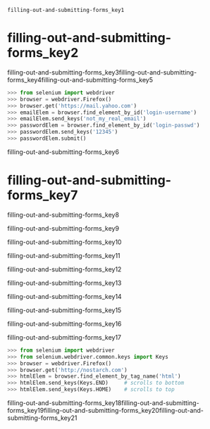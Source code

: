 ```ngMeta
filling-out-and-submitting-forms_key1
```
# filling-out-and-submitting-forms_key2
filling-out-and-submitting-forms_key3filling-out-and-submitting-forms_key4filling-out-and-submitting-forms_key5

```python
>>> from selenium import webdriver
>>> browser = webdriver.Firefox()
>>> browser.get('https://mail.yahoo.com')
>>> emailElem = browser.find_element_by_id('login-username')
>>> emailElem.send_keys('not_my_real_email')
>>> passwordElem = browser.find_element_by_id('login-passwd')
>>> passwordElem.send_keys('12345')
>>> passwordElem.submit()
```
filling-out-and-submitting-forms_key6

# filling-out-and-submitting-forms_key7
filling-out-and-submitting-forms_key8

filling-out-and-submitting-forms_key9

filling-out-and-submitting-forms_key10

filling-out-and-submitting-forms_key11

filling-out-and-submitting-forms_key12

filling-out-and-submitting-forms_key13

filling-out-and-submitting-forms_key14

filling-out-and-submitting-forms_key15

filling-out-and-submitting-forms_key16

filling-out-and-submitting-forms_key17

```python
>>> from selenium import webdriver
>>> from selenium.webdriver.common.keys import Keys
>>> browser = webdriver.Firefox()
>>> browser.get('http://nostarch.com')
>>> htmlElem = browser.find_element_by_tag_name('html')
>>> htmlElem.send_keys(Keys.END)     # scrolls to bottom
>>> htmlElem.send_keys(Keys.HOME)    # scrolls to top
```
filling-out-and-submitting-forms_key18filling-out-and-submitting-forms_key19filling-out-and-submitting-forms_key20filling-out-and-submitting-forms_key21

